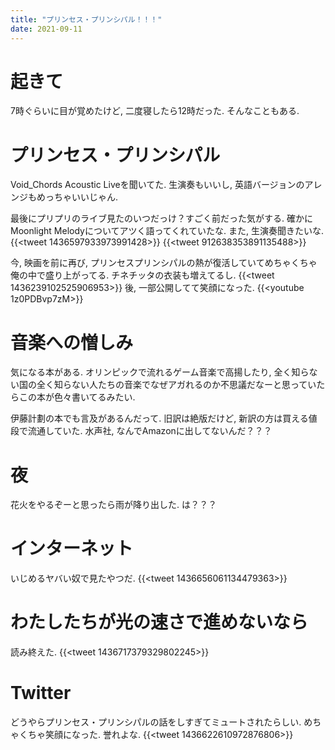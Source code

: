 ```yaml
---
title: "プリンセス・プリンシパル！！！"
date: 2021-09-11
---
```


# 起きて
7時ぐらいに目が覚めたけど, 二度寝したら12時だった. そんなこともある.
# プリンセス・プリンシパル
Void_Chords Acoustic Liveを聞いてた. 生演奏もいいし, 英語バージョンのアレンジもめっちゃいいじゃん.

最後にプリプリのライブ見たのいつだっけ？すごく前だった気がする. 確かにMoonlight Melodyについてアツく語ってくれていたな. また, 生演奏聞きたいな.
{{<tweet 1436597933973991428>}}
{{<tweet 912638353891135488>}}

今, 映画を前に再び, プリンセスプリンシパルの熱が復活していてめちゃくちゃ俺の中で盛り上がってる. チネチッタの衣装も増えてるし.
{{<tweet 1436239102525906953>}}
後, 一部公開してて笑顔になった.
{{<youtube 1z0PDBvp7zM>}}
# 音楽への憎しみ
気になる本がある. オリンピックで流れるゲーム音楽で高揚したり, 全く知らない国の全く知らない人たちの音楽でなぜアガれるのか不思議だなーと思っていたらこの本が色々書いてるみたい.

伊藤計劃の本でも言及があるんだって. 旧訳は絶版だけど, 新訳の方は買える値段で流通していた. 水声社, なんでAmazonに出してないんだ？？？

# 夜
花火をやるぞーと思ったら雨が降り出した. は？？？
# インターネット
いじめるヤバい奴で見たやつだ.
{{<tweet 1436656061134479363>}}


# わたしたちが光の速さで進めないなら
読み終えた.
{{<tweet 1436717379329802245>}}

# Twitter
どうやらプリンセス・プリンシパルの話をしすぎてミュートされたらしい. めちゃくちゃ笑顔になった. 誉れよな.
{{<tweet 1436622610972876806>}}